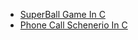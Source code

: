 - [SuperBall Game In C](SuperBall_Game_In_C.md)
- [ Phone Call Schenerio In C](phoneCall_Scenerio.c)